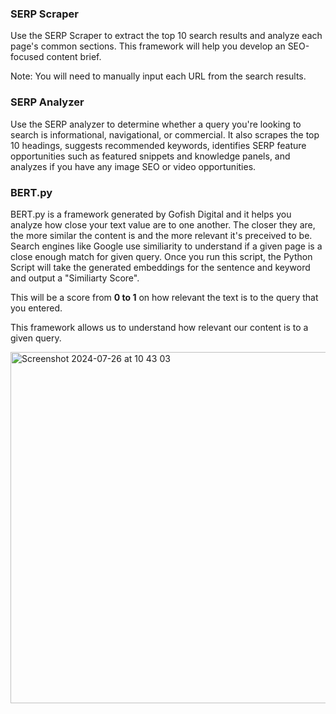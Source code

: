 ### SERP Scraper 
Use the SERP Scraper to extract the top 10 search results and analyze each page's common sections. This framework will help you develop an SEO-focused content brief.

Note: You will need to manually input each URL from the search results.

### SERP Analyzer 
Use the SERP analyzer to determine whether a query you're looking to search is informational, navigational, or commercial. It also scrapes the top 10 headings, suggests recommended keywords, identifies SERP feature opportunities such as featured snippets and knowledge panels, and analyzes if you have any image SEO or video opportunities.

<h3>BERT.py</h3>

BERT.py is a framework generated by Gofish Digital and it helps you analyze how close your text value are to one another. The closer they are, the more similar the content is and the more relevant it's preceived to be. Search engines like Google use similiarity to understand if a given page is a close enough match for given query. Once you run this script, the Python Script will take the generated embeddings for the sentence and keyword and output a "Similiarty Score". 

This will be a score from **0 to 1** on how relevant the text is to the query that you entered. 

This framework allows us to understand how relevant our content is to a given query. 

<img width="562" alt="Screenshot 2024-07-26 at 10 43 03" src="https://github.com/user-attachments/assets/927d0161-0bb4-4bb3-9168-6c164e5c2eeb">

